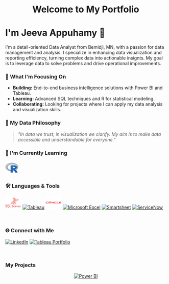  <h1 align="center">Welcome to My Portfolio</h1>

<!-- left column -->
<td valign="top" width="60%">
  <h1 align="left">I'm Jeeva Appuhamy 👋</h1>
  <p align="left">
    I'm a detail-oriented Data Analyst from Bemidji, MN, with a passion for data management and analysis. I specialize in enhancing data visualization and reporting efficiency, turning complex data into actionable insignts. My goal is to leverage data to solve problems and drive operational improvements.
  </p>
 <h3 align="left">🚀 What I'm Focusing On</h3>
  <ul>
    <li><b>Building:</b> End-to-end business intelligence solutions with Power BI and Tableau.</li>
    <li><b>Learning:</b> Advanced SQL techniques and R for statistical modeling.</li>
    <li><b>Collaborating:</b> Looking for projects where I can apply my data analysis and visualization skills.</li>
  </ul>

  <h3 align="left">💬 My Data Philosophy</h3>
  <blockquote>
    <i>"In data we trust; in visualization we clarify. My aim is to make data accessible and understandable for everyone."</i>
  </blockquote>
  
  <h3 align="left">🌱 I'm Currently Learning</h3>
  <div style="display: flex; align-items: center; gap: 8px;">
    <a href="https://www.r-project.org/" target="_blank" rel="noreferrer">
      <img src="https://raw.githubusercontent.com/devicons/devicon/master/icons/r/r-original.svg" alt="R Programming" width="40" height="40"/>
    </a>
   
   </div>

</td>
<!-- Right Column -->
<td valign="top" width="40%">
  <h3 align="left">🛠️ Languages & Tools</h3>
  <p align="left">
    <!-- Skills from your resume -->
    <a href="https://www.microsoft.com/en-us/power-bi" target="_blank" rel="noreferrer"><img src="https://raw.githubusercontent.com/devicons/devicon/master/icons/microsoftsqlserver/microsoftsqlserver-plain-wordmark.svg" alt="Power BI / SQL" width="50" height="40"/></a>
    <a href="https://www.tableau.com/" target="_blank" rel="noreferrer"><img src="https://img.icons8.com/color/48/000000/tableau-software.png" alt="Tableau" width="50" height="40"/></a>
    <a href="https://www.oracle.com/database/" target="_blank" rel="noreferrer"><img src="https://raw.githubusercontent.com/devicons/devicon/master/icons/oracle/oracle-original.svg" alt="Oracle" width="50" height="40"/></a>
    <a href="https://www.microsoft.com/en-us/excel" target="_blank" rel="noreferrer"><img src="https://logos-world.net/wp-content/uploads/2022/02/Microsoft-Excel-Emblem.png" alt="Microsoft Excel" width="50" height="40"/></a>
    <a href="https://www.smartsheet.com" target="_blank" rel="noreferrer"><img src="https://upload.wikimedia.org/wikipedia/commons/thumb/a/a9/Smartsheet_logo.svg/2560px-Smartsheet_logo.svg.png" alt="Smartsheet" width="50" height="40"/></a>
    <a href="https://www.servicenow.com/" target="_blank" rel="noreferrer"><img src="https://logos-world.net/wp-content/uploads/2022/02/ServiceNow-Symbol.png" alt="ServiceNow" width="50" height="40"/></a>
  </p>
  <br>
  <h3 align="left">🌐 Connect with Me</h3>
  <p align="left">
    <!-- Replace href with your actual profile links -->
    <a href="https://www.linkedin.com/in/jeevaappuhamy/" target="_blank"><img src="https://img.shields.io/badge/LinkedIn-0A66C2?style=for-the-badge&logo=linkedin&logoColor=white" alt="LinkedIn"/></a>
    <a href="https://public.tableau.com/app/profile/thennakoon.mudelige.appuhamy/vizzes" target="_blank"><img src="https://img.shields.io/badge/Tableau-E97627?style=for-the-badge&logo=tableau&logoColor=white" alt="Tableau Portfolio"/></a>
</p>
  <br>
  <h3 align="left">My Projects</h3>
  <p align="center">
    <a href="https://github.com/antonjeeva5/power-bi" target="_blank"><img src="https://img.shields.io/badge/Power_BI_Projects-0A66C2?style=for-the-badge&logo=github&logoColor=white" alt="Power BI"/></a>
  </p>
</td>


